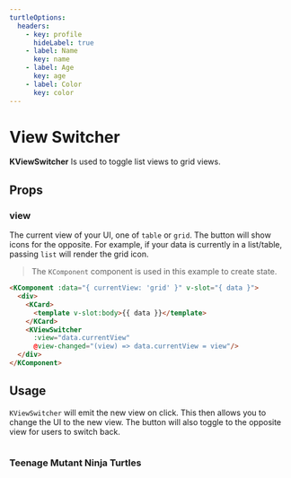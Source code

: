 ```yaml
---
turtleOptions:
  headers:
    - key: profile
      hideLabel: true
    - label: Name
      key: name
    - label: Age
      key: age
    - label: Color
      key: color
---
```


# View Switcher

**KViewSwitcher** Is used to toggle list views to grid views.

<KComponent :data="{ currentView: 'table' }" v-slot="{ data }">
  <KViewSwitcher :view="data.currentView" @view-changed="(view) => data.currentView = view"/>
</KComponent>

## Props

### view

The current view of your UI, one of `table` or `grid`. The button will show icons for the opposite. For example, if your data is currently in a list/table, passing `list` will render the grid icon.

<KComponent :data="{ currentView: 'grid' }" v-slot="{ data }">
  <div>
    <KCard class="vertical-spacing">
      <template v-slot:body>{{ data }}</template>
    </KCard>
    <KViewSwitcher :view="data.currentView" @view-changed="(view) => data.currentView = view"/>
  </div>
</KComponent>

> The `KComponent` component is used in this example to create state.

```html
<KComponent :data="{ currentView: 'grid' }" v-slot="{ data }">
  <div>
    <KCard>
      <template v-slot:body>{{ data }}</template>
    </KCard>
    <KViewSwitcher
      :view="data.currentView"
      @view-changed="(view) => data.currentView = view"/>
  </div>
</KComponent>
```

## Usage

`KViewSwitcher` will emit the new view on click. This then allows you to change the UI to the new view. The button will also toggle to the opposite view for users to switch back.

<KComponent :data="{ currentView: 'table', turtles: [{ name: 'Leonardo', age: 34, color: 'blue' }, { name: 'Michelangelo', age: 32, color: 'orange' }, { name: 'Raphael', age: 32, color: 'red' }, { name: 'Donatello', age: 29, color: 'purple' }] }" v-slot="{ data }">
  <div>
     <div class="sewage"> <!-- where the ninja turtles live -->
      <h3>Teenage Mutant Ninja Turtles</h3>
      <KViewSwitcher
        :view="data.currentView"
        @view-changed="(view) => data.currentView = view"/>
    </div>
    <div v-if="data.currentView === 'table'">
      <KTable
        :hasHover="false"
        :hasSideBorder="false"
        :options="{ headers: $frontmatter.turtleOptions.headers, data: data.turtles }">
        <template v-slot:profile="{row}">
          <img class="profile-pic" :src="getTurtlePic(row.name)" width="75" />
        </template>
      </KTable>
    </div>
    <div
      v-if="data.currentView === 'grid'"
      class="card-view">
      <KCard
        v-for="turtle in data.turtles"
        :key="turtle.name">
        <template v-slot:body>
          <div class="card-element"><strong>{{ turtle.name }}</strong></div>
          <div class="card-element">
            <img class="profile-pic" :src="getTurtlePic(turtle.name)" width="100" />
          </div>
          <div class="card-element">
            <KBadge :background-color="turtle.color" color="white">{{ turtle.color }}</KBadge>
          </div>
          <div><strong>Age: </strong>{{ turtle.age }}</div>
        </template>
      </KCard>
    </div>
  </div>
</KComponent>

<script lang="ts">
import { defineComponent } from 'vue'

export default defineComponent({
  methods: {
    getTurtlePic (name) {
      return `https://nick-intl.mtvnimages.com/uri/mgid:file:gsp:kids-assets:/nick/polls/images/tmnt-poll-crown-the-pizza-king-${name.toLowerCase()}.jpg?quality=0.75&height=150&width=150&crop=true`
    }
  }
})
</script>

<style lang="scss">
.k-table {
  display: table;
  th, tr, td {
    border: unset;
  }
}

.profile-pic {
  border-radius: 50%;
  object-fit: center;
  overflow: hidden;
}

.card-view {
  display: grid;
  grid-template-columns: repeat(4, 1fr);
  grid-gap: 16px;
  text-align: center;
}

.sewage {
  display: flex;
  align-items: center;
  justify-content: space-between;
  margin-bottom: 16px;
}

.card-element {
  margin-bottom: 8px;
}

.vertical-spacing {
  margin-bottom: 16px;
}
</style>
